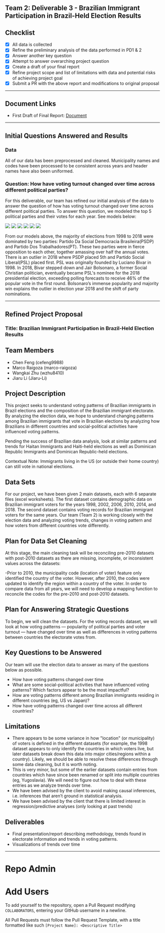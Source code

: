 ## Team 2: Deliverable 3 - Brazilian Immigrant Participation in Brazil-Held Election Results

## Checklist
- [x] All data is collected
- [x] Refine the preliminary analysis of the data performed in PD1 & 2
- [x] Answer another key question
- [x] Attempt to answer overarching project question
- [x] Create a draft of your final report
- [x] Refine project scope and list of limitations with data and potential risks of achieving project goal
- [x] Submit a PR with the above report and modifications to original proposal

---
## Document Links
* First Draft of Final Report: [Document](https://docs.google.com/document/d/1UlbZXTUHx7HcR5ONZXqrkxYcVryihC_Knry517Y_Ylo/edit?usp=sharing)

---
## Initial Questions Answered and Results

### Data

All of our data has been preprocessed and cleaned. Municipality names and codes have been processed to be consistent 
across years and header names have also been uniformed.

### Question: How have voting turnout changed over time across different political parties?

For this deliverable, our team has refined our initial analysis of the data to answer the question of how has voting turnout changed over time across different political parties.
To answer this question, we modeled the top 5 political parties and their votes for each year. See models below: 

![](images/party1998.png)
![](images/party2002.png)
![](images/party2006.png)
![](images/party2010.png)
![](images/party2014.png)
![](images/party2018.png)

From our models above, the majority of elections from 1998 to 2018 were dominated by two parties: Partido Da Social 
Democracia Brasileira(PSDP) and Partido Dos Trabalhadores(PT). These two parties were in fierce opposition to each other, 
together amassing over half the annual votes. There is an outlier in 2018 where PSDP placed 5th and Partido Social 
Liberal(PSL) placed first. PSL was originally founded by Luciano Bivar in 1998. In 2018, Bivar stepped down and Jair 
Bolsonaro, a former Social Christian politician, eventually became PSL's nominee for the 2018 presidential election, 
exceeding polling forecasts to receive 46% of the popular vote in the first round. Bolsonaro’s immense popularity and 
majority win explains the outlier in election year 2018 and the shift of party nominations.

---

## Refined Project Proposal

### Title: Brazilian Immigrant Participation in Brazil-Held Election Results

## Team Members
- Chen Feng (cefeng9988)
- Marco Raigoza (marco-raigoza)
- Wangkai Zhu (wzhu8410)
- Jiaru Li (Jiaru-Li)

## Project Description
This project seeks to understand voting patterns of Brazilian immigrants in Brazil elections and the composition of the Brazilian immigrant electorate. By analyzing the election data, we hope to understand changing patterns among Brazilian immigrants that vote in Brazilian elections by analyzing how Brazilians in different countries and social-political activities have influenced voting patterns.

Pending the success of Brazilian data analysis, look at similar patterns and trends for Haitan Immigrants and Haiti-held elections as well as Dominican Republic Immigrants and Dominican Republic-held elections.

Contextual Note: Immigrants living in the US (or outside their home country) can still vote in national elections.

## Data Sets
For our project, we have been given 2 main datasets, each with 6 separate files (excel worksheets). The first dataset contains demographic data on Brazilian immigrant voters for the years 1998, 2002, 2006, 2010, 2014, and 2018. The second dataset contains voting records for Brazilian immigrant voters for the same years.
Our team (Team 2) is working closely with the election data and analyzing voting trends, changes in voting pattern and how voters from different countries vote differently.

## Plan for Data Set Cleaning
At this stage, the main cleaning task will be reconciling pre-2010 datasets with post-2010 datasets as there are missing, incomplete, or inconsistent values across the datasets:

-Prior to 2010, the municipality code (location of voter) feature only identified the country of the voter. However, after 2010, the codes were updated to identify the region within a country of the voter. In order to compare data from all years, we will need to develop a mapping function to reconcile the codes for the pre-2010 and post-2010 datasets.

## Plan for Answering Strategic Questions
To begin, we will clean the datasets. For the voting records dataset, we will look at how voting patterns — popularity of political parties and voter turnout — have changed over time as well as differences in voting patterns between countries the electorate votes from. 

## Key Questions to be Answered
Our team will use the election data to answer as many of the questions below as possible.
- How have voting patterns changed over time
- What are some social-political activities that have influenced voting patterns? Which factors appear to be the most impactful?
- How are voting patterns different among Brazilian immigrants residing in different countries (eg, US vs Japan)?
- How have voting patterns changed over time across all different countries?

## Limitations
- There appears to be some variance in how "location" (or municipality) of voters is defined in the different datasets (for example, the 1998 dataset appears to only identify the countries in which voters live, but later datasets break down this data into major cities/regions within a country). Likely, we should be able to resolve these differences through some data cleaning, but it is worth noting.
- This is very minor, but some of the earlier datasets contain entries from countries which have since been renamed or split into multiple countries (eg, Yugoslavia). We will need to figure out how to deal with these entries as we analyze trends over time.
- We have been advised by the client to avoid making causal inferences, i.e. inferences that aren’t ground in statistical analysis.
- We have been advised by the client that there is limited interest in regression/predictive analyses (only looking at past trends)

## Deliverables
- Final presentation/report describing methodology, trends found in electorate information and trends in voting patterns.
- Visualizations of trends over time


---

# Repo Admin

# Add Users
To add yourself to the repository, open a Pull Request modifying `COLLABORATORS`, entering your GitHub username in a newline.

All Pull Requests must follow the Pull Request Template, with a title formatted like such `[Project Name]: <Descriptive Title>`